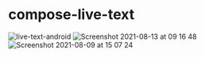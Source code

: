 # compose-live-text
![live-text-android](https://user-images.githubusercontent.com/1306240/129698726-5ae228fb-d2f9-48c4-8966-f83649253006.gif)
![Screenshot 2021-08-13 at 09 16 48](https://user-images.githubusercontent.com/1306240/129698821-ba9ed60e-6372-4a05-992b-2322992b3495.png)
![Screenshot 2021-08-09 at 15 07 24](https://user-images.githubusercontent.com/1306240/129698833-2ec77f3a-0ed2-47f5-919d-eaf147a5c661.png)
